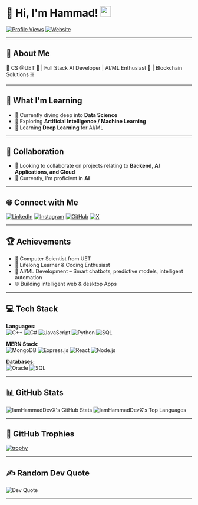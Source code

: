# 👋 Hi, I'm Hammad! <img src="https://media.giphy.com/media/hvRJCLFzcasrR4ia7z/giphy.gif" width="28">

[![Profile Views](https://komarev.com/ghpvc/?username=IamHammadDevX&style=flat-square)](https://github.com/IamHammadDevX)
[![Website](https://img.shields.io/badge/Portfolio-iamhammaddev.netlify.app-blue?style=flat-square&logo=google-chrome)](https://thisishammaddevx.netlify.app/)

---

## 💫 About Me

🔹 CS @UET 🚀 | Full Stack AI Developer | AI/ML Enthusiast 🤖 | Blockchain Solutions ⛓️ 

---

## 🌱 What I'm Learning

- 🔭 Currently diving deep into **Data Science**
- 🤖 Exploring **Artificial Intelligence / Machine Learning**
- 🐍 Learning **Deep Learning** for AI/ML

---

## 🤝 Collaboration

- 👯 Looking to collaborate on projects relating to **Backend, AI Applications, and Cloud**
- 🌱 Currently, I'm proficient in **AI**

---

## 🌐 Connect with Me

[![LinkedIn](https://img.shields.io/badge/-LinkedIn-0077B5?style=for-the-badge&logo=linkedin&logoColor=white)](https://linkedin.com/in/iamhammaddevx)
[![Instagram](https://img.shields.io/badge/-Instagram-E4405F?style=for-the-badge&logo=instagram&logoColor=white)](https://instagram.com/iamhammad_dev)
[![GitHub](https://img.shields.io/badge/-GitHub-181717?style=for-the-badge&logo=github&logoColor=white)](https://github.com/IamHammadDevX)
[![X](https://img.shields.io/badge/-X-000000?style=for-the-badge&logo=x&logoColor=white)](https://x.com/thisis_hammad)

---

## 🏆 Achievements

- 🚀 Computer Scientist from UET
- 🌟 Lifelong Learner & Coding Enthusiast
- 🧠 AI/ML Development – Smart chatbots, predictive models, intelligent automation
- 🌐 Building intelligent web & desktop Apps

---

## 💻 Tech Stack

**Languages:**  
![C++](https://img.shields.io/badge/C++-00599C?style=flat-square&logo=c%2B%2B&logoColor=white)
![C#](https://img.shields.io/badge/C%23-239120?style=flat-square&logo=c-sharp&logoColor=white)
![JavaScript](https://img.shields.io/badge/JavaScript-F7DF1E?style=flat-square&logo=javascript&logoColor=black)
![Python](https://img.shields.io/badge/Python-3776AB?style=flat-square&logo=python&logoColor=white)
![SQL](https://img.shields.io/badge/SQL-4479A1?style=flat-square&logo=sql&logoColor=white)

**MERN Stack:**  
![MongoDB](https://img.shields.io/badge/MongoDB-47A248?style=flat-square&logo=mongodb&logoColor=white)
![Express.js](https://img.shields.io/badge/Express.js-000000?style=flat-square&logo=express&logoColor=white)
![React](https://img.shields.io/badge/React-61DAFB?style=flat-square&logo=react&logoColor=black)
![Node.js](https://img.shields.io/badge/Node.js-339933?style=flat-square&logo=node.js&logoColor=white)

**Databases:**  
![Oracle](https://img.shields.io/badge/Oracle-DB-F80000?style=flat-square&logo=oracle&logoColor=white)
![SQL](https://img.shields.io/badge/SQL-003B57?style=flat-square&logo=sqlite&logoColor=white)

---

## 📊 GitHub Stats

![IamHammadDevX's GitHub Stats](https://github-readme-stats.vercel.app/api?username=IamHammadDevX&show_icons=true&theme=tokyonight&include_all_commits=true&count_private=true)
![IamHammadDevX's Top Languages](https://github-readme-stats.vercel.app/api/top-langs/?username=IamHammadDevX&layout=compact&theme=tokyonight&langs_count=8&hide=css,html)

<!--
**If you see an error in stats above, please make sure your profile and contributions are public!**
-->

---

## 🏅 GitHub Trophies

[![trophy](https://github-profile-trophy.vercel.app/?username=IamHammadDevX&theme=tokyonight)](https://github.com/ryo-ma/github-profile-trophy)

---

## ✍️ Random Dev Quote

![Dev Quote](https://quotes-github-readme.vercel.app/api?type=horizontal&theme=tokyonight)

---

<!--
⭐️ From [IamHammadDevX](https://github.com/IamHammadDevX)
-->
